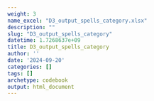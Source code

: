 ```yaml
---
weight: 3
name_excel: "D3_output_spells_category.xlsx"
description: ""
slug: "D3_output_spells_category"
datetime: 1.7268637e+09
title: D3_output_spells_category
author: ''
date: '2024-09-20'
categories: []
tags: []
archetype: codebook
output: html_document
---
```


<div class="tabcontent"></div>
